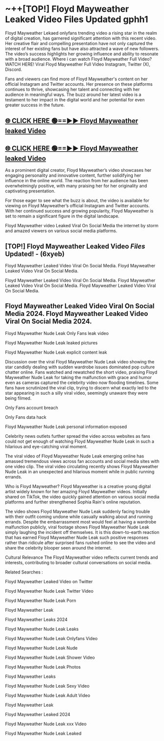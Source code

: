 # ~++[TOP!] Floyd Mayweather Leaked Video Files Updated gphh1

 Floyd Mayweather Lekaed onlyfans trending video a rising star in the realm of digital creation, has garnered significant attention with this recent video. Her creative flair and compelling presentation have not only captured the interest of her existing fans but have also attracted a wave of new followers. The video’s success highlights her growing influence and ability to resonate with a broad audience.
Where i can watch  Floyd Mayweather Full Video? WATCH HERE! Viral  Floyd Mayweather Full Video Instagram, Twitter (X), Discord.


Fans and viewers can find more of  Floyd Mayweather's content on her official Instagram and Twitter accounts. Her presence on these platforms continues to thrive, showcasing her talent and connecting with her audience in meaningful ways. The buzz around her latest video is a testament to her impact in the digital world and her potential for even greater success in the future.


## [🌐 CLICK HERE 🟢==►►  Floyd Mayweather leaked Video ](https://onlyclips.site?title=Floyd_Mayweather&ref=git)

## [🌐 CLICK HERE 🟢==►►  Floyd Mayweather leaked Video ](https://onlyclips.site?title=Floyd_Mayweather&ref=git)


As a prominent digital creator,  Floyd Mayweather’s video showcases her engaging personality and innovative content, further solidifying her influence in the online world. The reaction from her audience has been overwhelmingly positive, with many praising her for her originality and captivating presentation.

For those eager to see what the buzz is about, the video is available for viewing on  Floyd Mayweather’s official Instagram and Twitter accounts. With her continued success and growing popularity,  Floyd Mayweather is set to remain a significant figure in the digital landscape.


  Floyd Mayweather video Leaked Viral On Social Media the internet by storm and amazed viewers on various social media platforms.


## [TOP!]  Floyd Mayweather Leaked Video *Files* Updated! - (6xyeb) 

 Floyd Mayweather Leaked Video Viral On Social Media. Floyd Mayweather Leaked Video Viral On Social Media.

 Floyd Mayweather Leaked Video Viral On Social Media. Floyd Mayweather Leaked Video Viral On Social Media. Floyd Mayweather Leaked Video Viral On Social Media.


##  Floyd Mayweather Leaked Video Viral On Social Media 2024. Floyd Mayweather Leaked Video Viral On Social Media 2024.
 Floyd Mayweather Nude Leak Only Fans leak video

 Floyd Mayweather Nude Leak leaked pictures

 Floyd Mayweather Nude Leak explicit content leak

Discussion over the viral  Floyd Mayweather Nude Leak video showing the star candidly dealing with sudden wardrobe issues dominated pop culture chatter online. Fans watched and rewatched the short video, praising  Floyd Mayweather Nude Leak for taking the malfunction with grace and humor even as cameras captured the celebrity video now flooding timelines. Some fans have scrutinized the viral clip, trying to discern what exactly led to the star appearing in such a silly viral video, seemingly unaware they were being filmed.


Only Fans account breach

Only Fans data hack

 Floyd Mayweather Nude Leak personal information exposed

Celebrity news outlets further spread the video across websites as fans could not get enough of watching  Floyd Mayweather Nude Leak in such a hilarious and eye-catching viral moment.


The viral video of  Floyd Mayweather Nude Leak emerging online has amassed tremendous views across fan accounts and social media sites with one video clip. The viral video circulating recently shows  Floyd Mayweather Nude Leak in an unexpected and hilarious moment while in public running errands.


Who is  Floyd Mayweather?  Floyd Mayweather is a creative young digital artist widely known for her amazing  Floyd Mayweather videos. Initially shared on TikTok, the video quickly gained attention on various social media platforms and further strengthened Sophia Rain's online reputation.

The video shows  Floyd Mayweather Nude Leak suddenly facing trouble with their outfit coming undone while casually walking about and running errands. Despite the embarrassment most would feel at having a wardrobe malfunction publicly, viral footage shows  Floyd Mayweather Nude Leak simply laughing the incident off themselves. It is this down-to-earth reaction that has earned  Floyd Mayweather Nude Leak such positive responses rather than ridicule after surprised fans rushed online to see the video and share the celebrity blooper seen around the internet.

Cultural Relevance The  Floyd Mayweather video reflects current trends and interests, contributing to broader cultural conversations on social media.

Related Searches :

 Floyd Mayweather Leaked Video on Twitter

 Floyd Mayweather Nude Leak Twitter Video

 Floyd Mayweather Nude Leak Porn

 Floyd Mayweather Leak 

 Floyd Mayweather Leaks 2024

 Floyd Mayweather Nude Leak Leaks

 Floyd Mayweather Nude Leak Onlyfans Video

 Floyd Mayweather Nude Leak Nude

 Floyd Mayweather Nude Leak Shower Video

 Floyd Mayweather Nude Leak Photos

 Floyd Mayweather Leaks

 Floyd Mayweather Nude Leak Sexy Video

 Floyd Mayweather Nude Leak Adult Video

 Floyd Mayweather Leak

 Floyd Mayweather Leaked 2024

 Floyd Mayweather Nude Leak xxx Video

 Floyd Mayweather Nude Leak Leaked